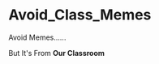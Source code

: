 # Avoid_Class_Memes
Avoid Memes......





































But It's From **Our Classroom**
